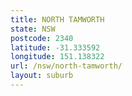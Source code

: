 ```yaml
---
title: NORTH TAMWORTH
state: NSW
postcode: 2340
latitude: -31.333592
longitude: 151.138322
url: /nsw/north-tamworth/
layout: suburb
---
```

